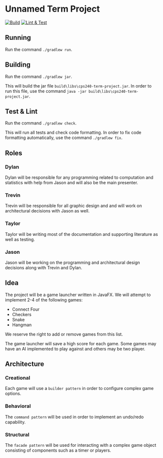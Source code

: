 # Unnamed Term Project

[![Build](https://github.com/taylorgrinn/cps240-term-project/actions/workflows/build.yaml/badge.svg)](https://github.com/taylorgrinn/cps240-term-project/actions/workflows/build.yaml)
[![Lint & Test](https://github.com/taylorgrinn/cps240-term-project/actions/workflows/check.yaml/badge.svg)](https://github.com/taylorgrinn/cps240-term-project/actions/workflows/check.yaml)

## Running

Run the command `./gradlew run`.

## Building

Run the command `./gradlew jar`.

This will build the jar file `build\libs\cps240-term-project.jar`. In
order to run this file, use the command `java -jar
build\libs\cps240-term-project.jar`.

## Test & Lint

Run the command `./gradlew check`.

This will run all tests and check code formatting. In order to fix
code formatting automatically, use the command `./gradlew fix`.

## Roles

### Dylan

Dylan will be responsible for any programming related to computation
and statistics with help from Jason and will also be the main
presenter.

### Trevin

Trevin will be responsible for all graphic design and and will work on
architectural decisions with Jason as well.

### Taylor

Taylor will be writing most of the documentation and supporting
literature as well as testing.

### Jason

Jason will be working on the programming and architectural design
decisions along with Trevin and Dylan.

## Idea

The project will be a game launcher written in JavaFX. We will attempt
to implement 2-4 of the following games:

- Connect Four
- Checkers
- Snake
- Hangman

We reserve the right to add or remove games from this list.

The game launcher will save a high score for each game. Some games may
have an AI implemented to play against and others may be two player.

## Architecture

### Creational

Each game will use a `builder pattern` in order to configure complex
game options.

### Behavioral

The `command pattern` will be used in order to implement an undo/redo
capability.

### Structural

The `facade pattern` will be used for interacting with a complex game
object consisting of components such as a timer or players.
